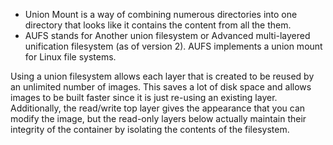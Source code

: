 * Union Mount is a way of combining numerous directories into one directory that looks like it contains the content from all the them.
* AUFS stands for Another union filesystem or Advanced multi-layered unification filesystem (as of version 2). AUFS implements a union mount for Linux file systems.

Using a union filesystem allows each layer that is created to be reused by an unlimited number of images. This saves a lot of disk space and allows images to be built faster since it is just re-using an existing layer. Additionally, the read/write top layer gives the appearance that you can modify the image, but the read-only layers below actually maintain their integrity of the container by isolating the contents of the filesystem.
